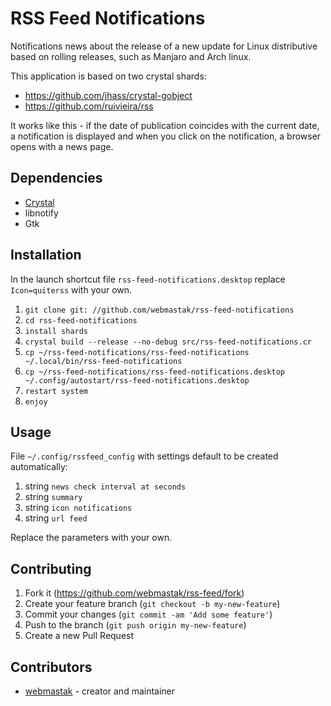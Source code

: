 # RSS Feed Notifications

Notifications news about the release of a new update for Linux distributive based on rolling releases, such as Manjaro and Arch linux.

This application is based on two crystal shards:
  * https://github.com/jhass/crystal-gobject
  * https://github.com/ruivieira/rss

It works like this - if the date of publication coincides with the current date, a notification is displayed and when you click on the notification, a browser opens with a news page.


## Dependencies

* [Crystal](http://crystal-lang.org)
* libnotify
* Gtk

## Installation

In the launch shortcut file `rss-feed-notifications.desktop` replace `Icon=quiterss` with your own.

1. `git clone git: //github.com/webmastak/rss-feed-notifications`
2. `cd rss-feed-notifications`
3. `install shards`
4. `crystal build --release --no-debug src/rss-feed-notifications.cr`
5. `cp ~/rss-feed-notifications/rss-feed-notifications ~/.local/bin/rss-feed-notifications`
6. `cp ~/rss-feed-notifications/rss-feed-notifications.desktop ~/.config/autostart/rss-feed-notifications.desktop`
7. `restart system`
8. `enjoy`


## Usage

File `~/.config/rssfeed_config` with settings default to be created automatically:

1. string `news check interval at seconds`
2. string `summary`
3. string `icon notifications`
4. string `url feed`

Replace the parameters with your own.


## Contributing

1. Fork it (<https://github.com/webmastak/rss-feed/fork>)
2. Create your feature branch (`git checkout -b my-new-feature`)
3. Commit your changes (`git commit -am 'Add some feature'`)
4. Push to the branch (`git push origin my-new-feature`)
5. Create a new Pull Request


## Contributors

- [webmastak](https://github.com/webmastak) - creator and maintainer
